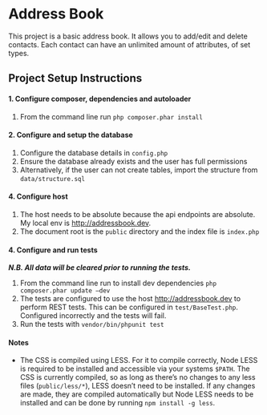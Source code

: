 # Address Book

This project is a basic address book. It allows you to add/edit and delete contacts. Each contact can have an unlimited amount of attributes, of set types.

## Project Setup Instructions

#### 1. Configure composer, dependencies and autoloader

1. From the command line run `php composer.phar install`

 
#### 2. Configure and setup the database

1. Configure the database details in `config.php`
2. Ensure the database already exists and the user has full permissions
3. Alternatively, if the user can not create tables, import the structure from `data/structure.sql`


#### 4. Configure host

1. The host needs to be absolute because the api endpoints are absolute. My local env is http://addressbook.dev.
2. The document root is the `public` directory and the index file is `index.php`
 


#### 4. Configure and run tests
***N.B. All data will be cleared prior to running the tests.***

1. From the command line run to install dev dependencies `php composer.phar update —dev`
2. The tests are configured to use the host http://addressbook.dev to perform REST tests. This can be configured in `test/BaseTest.php`. Configured incorrectly and the tests will fail.
3. Run the tests with `vendor/bin/phpunit test`


#### Notes

 - The CSS is compiled using LESS. For it to compile correctly, Node LESS is required to be installed and accessible via your systems `$PATH`. The CSS is currently compiled, so as long as there’s no changes to any less files (`public/less/*`), LESS doesn’t need to be installed. If any changes are made, they are compiled automatically but Node LESS needs to be installed and can be done by running `npm install -g less`.



